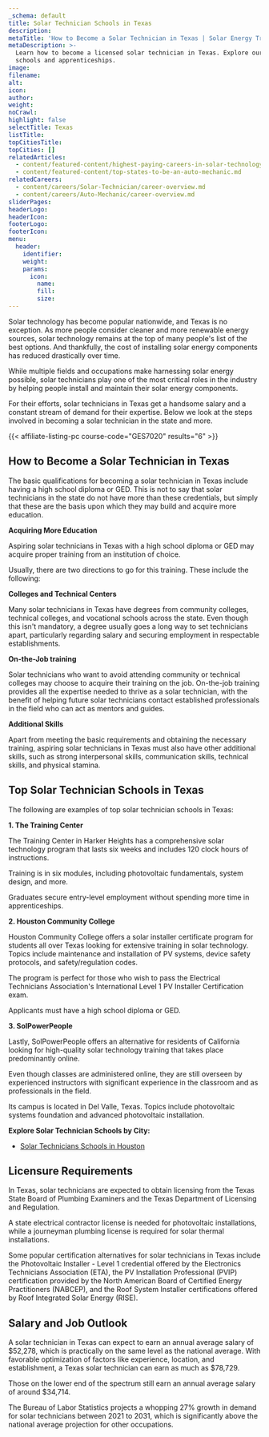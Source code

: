 ```yaml
---
_schema: default
title: Solar Technician Schools in Texas
description:
metaTitle: 'How to Become a Solar Technician in Texas | Solar Energy Training '
metaDescription: >-
  Learn how to become a licensed solar technician in Texas. Explore our top
  schools and apprenticeships.
image:
filename:
alt:
icon:
author:
weight:
noCrawl:
highlight: false
selectTitle: Texas
listTitle:
topCitiesTitle:
topCities: []
relatedArticles:
  - content/featured-content/highest-paying-careers-in-solar-technology.md
  - content/featured-content/top-states-to-be-an-auto-mechanic.md
relatedCareers:
  - content/careers/Solar-Technician/career-overview.md
  - content/careers/Auto-Mechanic/career-overview.md
sliderPages:
headerLogo:
headerIcon:
footerLogo:
footerIcon:
menu:
  header:
    identifier:
    weight:
    params:
      icon:
        name:
        fill:
        size:
---
```

Solar technology has become popular nationwide, and Texas is no exception. As more people consider cleaner and more renewable energy sources, solar technology remains at the top of many people's list of the best options. And thankfully, the cost of installing solar energy components has reduced drastically over time.

While multiple fields and occupations make harnessing solar energy possible, solar technicians play one of the most critical roles in the industry by helping people install and maintain their solar energy components.

For their efforts, solar technicians in Texas get a handsome salary and a constant stream of demand for their expertise. Below we look at the steps involved in becoming a solar technician in the state and more.

{{< affiliate-listing-pc course-code="GES7020" results="6" >}}

## **How to Become a Solar Technician in Texas**

The basic qualifications for becoming a solar technician in Texas include having a high school diploma or GED. This is not to say that solar technicians in the state do not have more than these credentials, but simply that these are the basis upon which they may build and acquire more education.

**Acquiring More Education**

Aspiring solar technicians in Texas with a high school diploma or GED may acquire proper training from an institution of choice.

Usually, there are two directions to go for this training. These include the following:

**Colleges and Technical Centers**

Many solar technicians in Texas have degrees from community colleges, technical colleges, and vocational schools across the state. Even though this isn't mandatory, a degree usually goes a long way to set technicians apart, particularly regarding salary and securing employment in respectable establishments.

**On-the-Job training**

Solar technicians who want to avoid attending community or technical colleges may choose to acquire their training on the job. On-the-job training provides all the expertise needed to thrive as a solar technician, with the benefit of helping future solar technicians contact established professionals in the field who can act as mentors and guides.

**Additional Skills**

Apart from meeting the basic requirements and obtaining the necessary training, aspiring solar technicians in Texas must also have other additional skills, such as strong interpersonal skills, communication skills, technical skills, and physical stamina.

## **Top Solar Technician Schools in Texas**

The following are examples of top solar technician schools in Texas:

**1\. The Training Center**

The Training Center in Harker Heights has a comprehensive solar technology program that lasts six weeks and includes 120 clock hours of instructions.

Training is in six modules, including photovoltaic fundamentals, system design, and more.

Graduates secure entry-level employment without spending more time in apprenticeships.

**2\. Houston Community College**

Houston Community College offers a solar installer certificate program for students all over Texas looking for extensive training in solar technology. Topics include maintenance and installation of PV systems, device safety protocols, and safety/regulation codes.

The program is perfect for those who wish to pass the Electrical Technicians Association's International Level 1 PV Installer Certification exam.

Applicants must have a high school diploma or GED.

**3\. SolPowerPeople**

Lastly, SolPowerPeople offers an alternative for residents of California looking for high-quality solar technology training that takes place predominantly online.

Even though classes are administered online, they are still overseen by experienced instructors with significant experience in the classroom and as professionals in the field.

Its campus is located in Del Valle, Texas. Topics include photovoltaic systems foundation and advanced photovoltaic installation.

**Explore Solar Technician Schools by City:**

* [Solar Technicians Schools in Houston](https://toptradeschools.com/near-you/solar-technician/texas/houston/)

## **Licensure Requirements**

In Texas, solar technicians are expected to obtain licensing from the Texas State Board of Plumbing Examiners and the Texas Department of Licensing and Regulation.

A state electrical contractor license is needed for photovoltaic installations, while a journeyman plumbing license is required for solar thermal installations.

Some popular certification alternatives for solar technicians in Texas include the Photovoltaic Installer - Level 1 credential offered by the Electronics Technicians Association (ETA), the PV Installation Professional (PVIP) certification provided by the North American Board of Certified Energy Practitioners (NABCEP), and the Roof System Installer certifications offered by Roof Integrated Solar Energy (RISE).

## **Salary and Job Outlook**

A solar technician in Texas can expect to earn an annual average salary of $52,278, which is practically on the same level as the national average. With favorable optimization of factors like experience, location, and establishment, a Texas solar technician can earn as much as $78,729.

Those on the lower end of the spectrum still earn an annual average salary of around $34,714.

The Bureau of Labor Statistics projects a whopping 27% growth in demand for solar technicians between 2021 to 2031, which is significantly above the national average projection for other occupations.